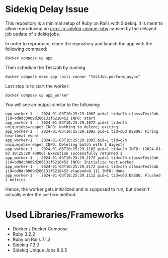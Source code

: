 # Sidekiq Delay Issue

This repository is a minimal setup of Ruby on Rails with Sidekiq. It is ment to allow reproducing an [error in sidekiq-unique-jobs]([https://www.google.com](https://github.com/mhenrixon/sidekiq-unique-jobs/issues/824)https://github.com/mhenrixon/sidekiq-unique-jobs/issues/824) caused by the delayed job update of sidekiq jobs.

In order to reproduce, clone the repository and launch the app with the following command:

```docker compose up app```

Then schedule the TestJob by running

```docker compose exec app rails runner "TestJob.perform_async"```

Last step is to start the worker:

```docker compose up app_worker```

You will see an output similar to the following:

```
app_worker-1  | 2024-01-03T10:25:29.106Z pid=1 tid=c7h class=TestJob jid=bd8dc0009d206131f6218452 INFO: start
app_worker-1  | 2024-01-03T10:25:29.107Z pid=1 tid=c2h uniquejobs=reaper INFO: Nothing to delete; exiting.
app_worker-1  | 2024-01-03T10:25:29.109Z pid=1 tid=c6d DEBUG: Firing heartbeat event
app_worker-1  | 2024-01-03T10:25:29.109Z pid=1 tid=c2h uniquejobs=reaper INFO: Deleting batch with 1 digests
app_worker-1  | 2024-01-03T10:25:29.110Z pid=1 tid=c2h INFO: (2024-01-03 10:25:29 +0000) Execution successfully returned 1
app_worker-1  | 2024-01-03T10:25:29.217Z pid=1 tid=c7h class=TestJob jid=bd8dc0009d206131f6218452 INFO: Initialize test worker
app_worker-1  | 2024-01-03T10:25:29.217Z pid=1 tid=c7h class=TestJob jid=bd8dc0009d206131f6218452 elapsed=0.111 INFO: done
app_worker-1  | 2024-01-03T10:25:39.111Z pid=1 tid=c6d DEBUG: Flushed 2 metrics
```

Hence, the worker gets initialized and is supposed to run, but doesn't actually enter the `perform` method.

# Used Libraries/Frameworks

- Docker / Docker Compose
- Ruby 3.2.2
- Ruby on Rails 7.1.2
- Sidekiq 7.2.0
- Sidekiq Unique Jobs 8.0.5
